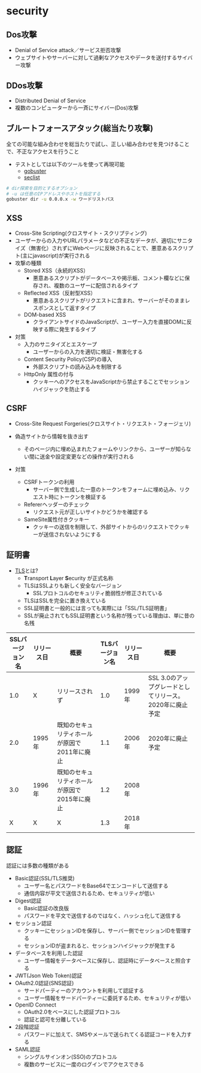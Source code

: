 # security

## Dos攻撃

- Denial of Service attack／サービス拒否攻撃
- ウェブサイトやサーバーに対して過剰なアクセスやデータを送付するサイバー攻撃

## DDos攻撃

- Distributed Denial of Service
- 複数のコンピューターから一斉にサイバー(Dos)攻撃

## ブルートフォースアタック(総当たり攻撃)

全ての可能な組み合わせを総当たりで試し、正しい組み合わせを見つけることで、不正なアクセスを行うこと

- テストとしては以下のツールを使って再現可能
  - [gobuster](https://github.com/OJ/gobuster/pkgs/container/gobuster)
  - [seclist](https://github.com/danielmiessler/SecLists/tree/master)

```sh
# dir探索を目的とするオプション
# -u は任意のIPアドレスやホストを指定する
gobuster dir -u 0.0.0.x -w ワードリストパス
```

## XSS

- Cross-Site Scripting(クロスサイト・スクリプティング)
- ユーザーからの入力やURLパラメータなどの不正なデータが、適切にサニタイズ（無害化）されずにWebページに反映されることで、悪意あるスクリプト(主にjavascript)が実行される
- 攻撃の種類
  - Stored XSS（永続的XSS）
    - 悪意あるスクリプトがデータベースや掲示板、コメント欄などに保存され、複数のユーザーに配信されるタイプ
  - Reflected XSS（反射型XSS）
    - 悪意あるスクリプトがリクエストに含まれ、サーバーがそのままレスポンスとして返すタイプ
  - DOM-based XSS
    - クライアントサイドのJavaScriptが、ユーザー入力を直接DOMに反映する際に発生するタイプ
- 対策
  - 入力のサニタイズとエスケープ
    - ユーザーからの入力を適切に検証・無害化する
  - Content Security Policy(CSP)の導入
    - 外部スクリプトの読み込みを制限する
  - HttpOnly 属性の付与
    - クッキーへのアクセスをJavaScriptから禁止することでセッションハイジャックを防止する

## CSRF

- Cross-Site Request Forgeries(クロスサイト・リクエスト・フォージェリ)
- 偽造サイトから情報を抜き出す
  - そのページ内に埋め込まれたフォームやリンクから、ユーザーが知らない間に送金や設定変更などの操作が実行される

- 対策
  - CSRFトークンの利用
    - サーバー側で生成した一意のトークンをフォームに埋め込み、リクエスト時にトークンを検証する
  - Refererヘッダーのチェック
    - リクエスト元が正しいサイトかどうかを確認する
  - SameSite属性付きクッキー
    - クッキーの送信を制限して、外部サイトからのリクエストでクッキーが送信されないようにする

## 証明書

- [TLS](https://kinsta.com/jp/knowledgebase/tls-vs-ssl/)とは?
  - **T**ransport **L**ayer **S**ecurity が正式名称
  - TLSはSSLよりも新しく安全なバージョン
    - SSLプロトコルのセキュリティ脆弱性が修正されている
  - TLSはSSLを完全に置き換えている
  - SSL証明書と一般的には言っても実際には「SSL/TLS証明書」
  - SSLが廃止されてもSSL証明書という名称が残っている理由は、単に昔の名残

| SSLバージョン名 | リリース日 | 概要 | TLSバージョン名 | リリース日 | 概要 |
|-|-|-|-|-|-|
| 1.0 | X | リリースされず | 1.0 | 1999年 | SSL 3.0のアップグレードとしてリリース。2020年に廃止予定 |
| 2.0 | 1995年 | 既知のセキュリティホールが原因で2011年に廃止 | 1.1 | 2006年 | 2020年に廃止予定 |
| 3.0 | 1996年 | 既知のセキュリティホールが原因で2015年に廃止 | 1.2 | 2008年 |  |
| X | X | X | 1.3 | 2018年 |  |

## 認証

認証には多数の種類がある

- Basic認証(SSL/TLS推奨)
  - ユーザー名とパスワードをBase64でエンコードして送信する
  - 通信内容が平文で送信されるため、セキュリティが低い
- Digest認証
  - Basic認証の改良版
  - パスワードを平文で送信するのではなく、ハッシュ化して送信する
- セッション認証
  - クッキーにセッションIDを保存し、サーバー側でセッションIDを管理する
  - セッションIDが盗まれると、セッションハイジャックが発生する
- データベースを利用した認証
  - ユーザー情報をデータベースに保存し、認証時にデータベースと照合する
- JWT(Json Web Token)認証
- OAuth2.0認証(SNS認証)
  - サードパーティーのアカウントを利用して認証する
  - ユーザー情報をサードパーティーに委託するため、セキュリティが低い
- OpenID Connect
  - OAuth2.0をベースにした認証プロトコル
  - 認証と認可を分離している
- 2段階認証
  - パスワードに加えて、SMSやメールで送られてくる認証コードを入力する
- SAML認証
  - シングルサインオン(SSO)のプロトコル
  - 複数のサービスに一度のログインでアクセスできる
